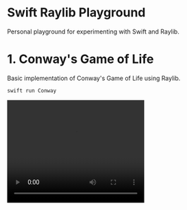 # Swift Raylib Playground

Personal playground for experimenting with Swift and Raylib.

# 1. Conway's Game of Life
Basic implementation of Conway's Game of Life using Raylib.
```bash
swift run Conway
```
<video width="320" height="240" controls>
  <source src="https://user-images.githubusercontent.com/vancegillies/SwiftPlayground/raw/main/Assets/video.mp4" type="video/quicktime">
  Your browser does not support the video tag.
</video>

